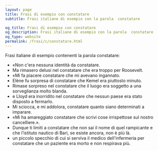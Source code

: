 ```yaml
---
layout: page
title: Frasi di esempio con constatare 
subtitle: Frasi italiane di esempio con la parola  constatare

og_title: Frasi di esempio con constatare 
og_description: Frasi italiane di esempio con la parola  constatare
og_type: website
permalink: /frasi/c/constatare.html
---
```


Frasi italiane di esempio contenenti la parola constatare:


- «Non c'era nessuna identità da constatare.
- Ma rimasero delusi nel constatare che era troppo per Roosevelt.
- «Mi fa piacere constatare che mi avevano ingannato.
- Elène fu sorpresa di constatare che Kemel era piuttosto minuto.
- Rimase sorpreso nel constatare che il luogo era soggetto a una sorveglianza molto blanda.
- e Lloyd era inorridito nel constatare che nessun paese era stato disposto a fermarlo.
- Mi sciocca, e mi addolora, constatare quanto siano determinati a imparare.
- «Mi ha amareggiato constatare che scrivi cose irrispettose sul nostro cancelliere.».
- Dunque ti limiti a constatare che non sai il nome di quel rampicante e che l’istituto nautico di Bari, se esiste ancora, non è più là.
- un piccolo specchio di cui si serviva il medico dell'infermeria per constatare che un paziente era morto e non respirava più.
